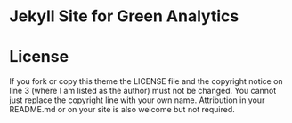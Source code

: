 # Jekyll Site for Green Analytics



# License

If you fork or copy this theme the LICENSE file and the copyright notice on line 3 (where I am listed as the author) must not be changed. You cannot just replace the copyright line with your own name. Attribution in your README.md or on your site is also welcome but not required.
